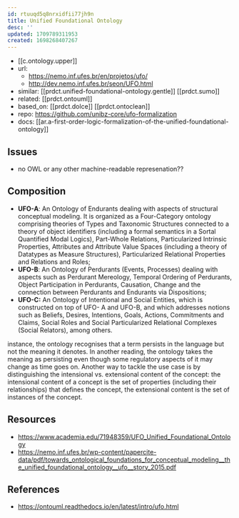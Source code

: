 ```yaml
---
id: rtuuqd5q8nrxidfii77jh9n
title: Unified Foundational Ontology
desc: ''
updated: 1709789311953
created: 1698268407267
---
```


- [[c.ontology.upper]]
- url: 
  - https://nemo.inf.ufes.br/en/projetos/ufo/
  - http://dev.nemo.inf.ufes.br/seon/UFO.html
- similar: [[prdct.unified-foundational-ontology.gentle]] [[prdct.sumo]]
- related: [[prdct.ontouml]]
- based_on: [[prdct.dolce]] [[prdct.ontoclean]]
- repo: https://github.com/unibz-core/ufo-formalization
- docs: [[ar.a-first-order-logic-formalization-of-the-unified-foundational-ontology]]
 
## Issues

- no OWL or any other machine-readable represenation??

## Composition

-   **UFO-A**: An Ontology of Endurants dealing with aspects of structural conceptual modeling. It is organized as a Four-Category ontology comprising theories of Types and Taxonomic Structures connected to a theory of object identifiers (including a formal semantics in a Sortal Quantified Modal Logics), Part-Whole Relations, Particularized Intrinsic Properties, Attributes and Attribute Value Spaces (including a theory of Datatypes as Measure Structures), Particularized Relational Properties and Relations and Roles;
-   **UFO-B**: An Ontology of Perdurants (Events, Processes) dealing with aspects such as Perdurant Mereology, Temporal Ordering of Perdurants, Object Participation in Perdurants, Causation, Change and the connection between Perdurants and Endurants via Dispositions;
-   **UFO-C:** An Ontology of Intentional and Social Entities, which is constructed on top of UFO- A and UFO-B, and which addresses notions such as Beliefs, Desires, Intentions, Goals, Actions, Commitments and Claims, Social Roles and Social Particularized Relational Complexes (Social Relators), among others.

instance, the ontology recognises that a term persists in the language but not the meaning it denotes. In another reading, the ontology takes the meaning as persisting even though some regulatory aspects of it may change as time goes on. Another way to tackle the use case is by distinguishing the intensional vs. extensional content of the concept: the intensional content of a concept is the set of properties (including their relationships) that defines the concept, the extensional content is the set of instances of the concept.


## Resources

- https://www.academia.edu/71948359/UFO_Unified_Foundational_Ontology
- https://nemo.inf.ufes.br/wp-content/papercite-data/pdf/towards_ontological_foundations_for_conceptual_modeling__the_unified_foundational_ontology__ufo__story_2015.pdf


## References

- https://ontouml.readthedocs.io/en/latest/intro/ufo.html